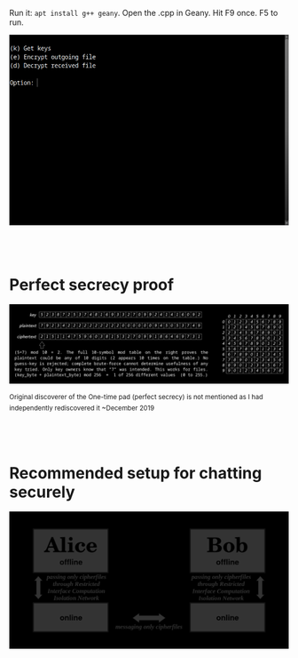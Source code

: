 Run it: ```apt install g++ geany```. Open the .cpp in Geany. Hit F9 once. F5 to run.

<p align="center">
  <img src="https://raw.githubusercontent.com/compromise-evident/groupOTP/refs/heads/main/Other/Terminal.png">
</p>

<br>
<br>

# Perfect secrecy proof

<p align="center">
  <img src="https://raw.githubusercontent.com/compromise-evident/OTP/main/Other/Perfect_secrecy_proof.png">
</p>

<sup>Original discoverer of the One-time pad (perfect secrecy) is not mentioned as I had independently rediscovered it ~December 2019</sup>

<br>
<br>

# Recommended setup for chatting securely

<p align="center">
  <img src="https://raw.githubusercontent.com/compromise-evident/OTP/main/Other/Secure_chat.png">
</p>
